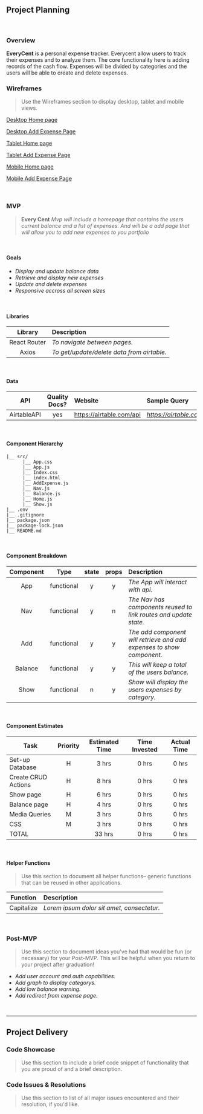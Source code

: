 
## Project Planning

<br>

### Overview

**EveryCent** is a personal expense tracker. Everycent allow users to track their expenses and to analyze them. The core functionality here is adding records of the cash flow. Expenses will be divided by categories and the users will be able to create and delete expenses.
<br>

### Wireframes

> Use the Wireframes section to display desktop, tablet and mobile views.

[Desktop Home page](https://i.imgur.com/CSJWExN.png)


[Desktop Add Expense Page](https://i.imgur.com/jJENF3U.png)


[Tablet Home page](https://i.imgur.com/xErtbAx.png)


[Tablet Add Expense Page](https://i.imgur.com/FWWGp8o.png)


[Mobile Home page](https://i.imgur.com/jkHwvh8.png)


[Mobile Add Expense Page](https://i.imgur.com/F5FXScX.png)



<br>

### MVP

>**Every Cent** _Mvp will include a homepage that contains the users current balance and a list of expenses. And will be a add page that will allow you to add new expenses to you portfolio_

<br>

#### Goals

- _Display and update balance data_
- _Retrieve and display new expenses_
- _Update and delete expenses_
- _Responsive accross all screen sizes_

<br>

#### Libraries


|     Library      | Description                                |
| :--------------: | :----------------------------------------- |
|   React Router   | _To navigate between pages._ |
|  Axios | _To get/update/delete data from airtable._ |


<br>

#### Data


|    API     | Quality Docs? | Website       | Sample Query                            |
| :--------: | :-----------: | :------------ | :-------------------------------------- |
| AirtableAPI |      yes      | https://airtable.com/api | _https://airtable.com/appqyiVOvBv6WBtX3/api/docs#curl/authentication_ |

<br>

#### Component Hierarchy

```
|__ src/
      |__ App.css
      |__ App.js
      |__ Index.css
      |__ index.html
      |__ AddExpense.js
      |__ Nav.js
      |__ Balance.js
      |__ Home.js
      |__ Show.js
|__ .env
|__ .gitignore
|__ package.json
|__ package-lock.json
|__ README.md
```

<br>

#### Component Breakdown


|  Component   |    Type    | state | props | Description                                                      |
| :----------: | :--------: | :---: | :---: | :--------------------------------------------------------------- |
|    App    | functional |   y   |   y   | _The App will interact with api._               |
|    Nav    | functional |   y   |   n   | _The Nav has components reused to link routes and update state._               |
|  Add  | functional |   y   |   y   | _The add component will retrieve and add expenses to show component._       |
|   Balance    |   functional    |   y   |   y   | _This will keep a total of the users balance._      |
|    Show      | functional |   n   |   y   | _Show will display the users expenses by category._                 |


<br>

#### Component Estimates

| Task                | Priority | Estimated Time | Time Invested | Actual Time |
| ------------------- | :------: | :------------: | :-----------: | :---------: |
| Set-up Database    |    H     |     3 hrs      |     0 hrs     |    0 hrs    |
| Create CRUD Actions |    H     |     8 hrs      |     0 hrs     |     0 hrs     |
| Show page    |    H     |     6 hrs      |     0 hrs     |    0 hrs    |
| Balance page |    H     |     4 hrs      |     0 hrs     |     0 hrs     |
| Media Queries    |    M     |     3 hrs      |     0 hrs     |    0 hrs    |
| CSS |    M     |     3 hrs      |     0 hrs     |     0 hrs     |
| TOTAL               |          |     33 hrs      |     0 hrs     |     0 hrs     |

<br>

#### Helper Functions

> Use this section to document all helper functions– generic functions that can be reused in other applications.

|  Function  | Description                                |
| :--------: | :----------------------------------------- |
| Capitalize | _Lorem ipsum dolor sit amet, consectetur._ |

<br>

### Post-MVP

> Use this section to document ideas you've had that would be fun (or necessary) for your Post-MVP. This will be helpful when you return to your project after graduation!

- _Add user account and auth capabilities._
- _Add graph to display categorys._
- _Add low balance warning._
- _Add redirect from expense page._

<br>

***

## Project Delivery

### Code Showcase

> Use this section to include a brief code snippet of functionality that you are proud of and a brief description.

### Code Issues & Resolutions

> Use this section to list of all major issues encountered and their resolution, if you'd like.
